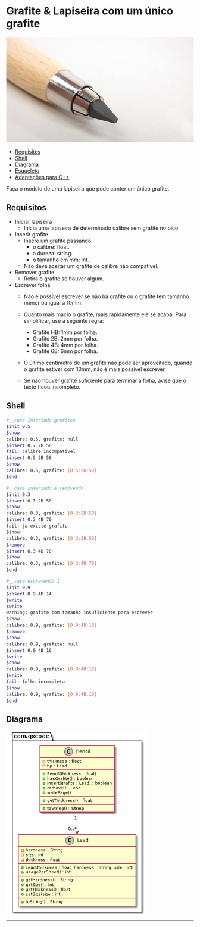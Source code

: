 # Grafite & Lapiseira com um único grafite
![](figura.jpg)

[](Solver.java)

<!--TOC_BEGIN-->
- [Requisitos](#requisitos)
- [Shell](#shell)
- [Diagrama](#diagrama)
- [Esqueleto](#esqueleto)
- [Adaptações para C++](#adaptações-para-c)
<!--TOC_END-->

Faça o modelo de uma lapiseira que pode conter um único grafite.

## Requisitos
- Iniciar lapiseira
    - Inicia uma lapiseira de determinado calibre sem grafite no bico.
- Inserir grafite
    - Insere um grafite passando
        - o calibre: float.
        - a dureza: string.
        - o tamanho em mm: int.
    - Não deve aceitar um grafite de calibre não compatível.
- Remover grafite
    - Retira o grafite se houver algum.
- Escrever folha
    - Não é possível escrever se não há grafite ou o grafite tem tamanho menor ou igual a 10mm.
    - Quanto mais macio o grafite, mais rapidamente ele se acaba. Para simplificar, use a seguinte regra:
        - Grafite HB: 1mm por folha.
        - Grafite 2B: 2mm por folha.
        - Grafite 4B: 4mm por folha.
        - Grafite 6B: 6mm por folha.
        
    - O último centímetro de um grafite não pode ser aproveitado, quando o grafite estiver com 10mm, não é mais possível escrever.
    - Se não houver grafite suficiente para terminar a folha, avise que o texto ficou incompleto.


## Shell

```bash
#__case inserindo grafites
$init 0.5
$show
calibre: 0.5, grafite: null
$insert 0.7 2B 50
fail: calibre incompatível
$insert 0.5 2B 50
$show
calibre: 0.5, grafite: [0.5:2B:50]
$end
```

```bash
#__case inserindo e removendo
$init 0.3
$insert 0.3 2B 50
$show
calibre: 0.3, grafite: [0.3:2B:50]
$insert 0.3 4B 70
fail: ja existe grafite
$show
calibre: 0.3, grafite: [0.3:2B:50]
$remove
$insert 0.3 4B 70
$show
calibre: 0.3, grafite: [0.3:4B:70]
$end
```

```bash
#__case escrevendo 1
$init 0.9
$insert 0.9 4B 14
$write
$write
warning: grafite com tamanho insuficiente para escrever
$show
calibre: 0.9, grafite: [0.9:4B:10]
$remove
$show
calibre: 0.9, grafite: null
$insert 0.9 4B 16
$write
$show
calibre: 0.9, grafite: [0.9:4B:12]
$write
fail: folha incompleta
$show
calibre: 0.9, grafite: [0.9:4B:10]
$end
```


## Diagrama

![](diagrama.png)


***
